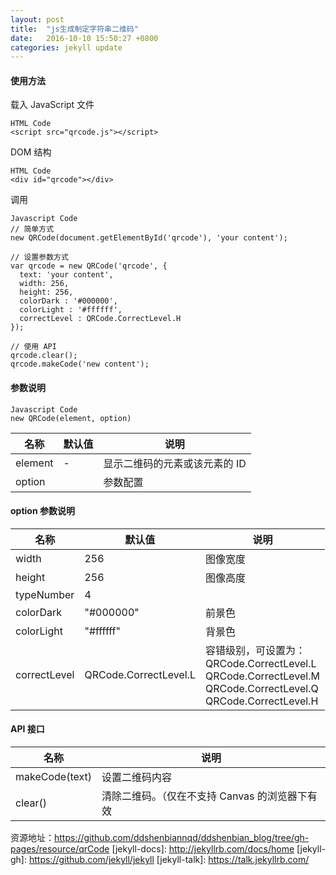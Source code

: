 ```yaml
---
layout: post
title:  "js生成制定字符串二维码"
date:   2016-10-10 15:50:27 +0800
categories: jekyll update
---
```


#### 使用方法
载入 JavaScript 文件

	HTML Code
	<script src="qrcode.js"></script>

DOM 结构

	HTML Code
	<div id="qrcode"></div>

调用
	
	Javascript Code
	// 简单方式
	new QRCode(document.getElementById('qrcode'), 'your content');
	
	// 设置参数方式
	var qrcode = new QRCode('qrcode', {
	  text: 'your content',
	  width: 256,
	  height: 256,
	  colorDark : '#000000',
	  colorLight : '#ffffff',
	  correctLevel : QRCode.CorrectLevel.H
	});
	
	// 使用 API
	qrcode.clear();
	qrcode.makeCode('new content');

#### 参数说明
	
	Javascript Code
	new QRCode(element, option)


<table>
	<thead>
		<tr>
			<th>名称</th>
			<th>默认值</th>
			<th>说明</th>
		</tr>
	</thead>
	<tbody>
		<tr>
			<td>element</td>
			<td>-</td>
			<td>显示二维码的元素或该元素的 ID</td>
		</tr>
		<tr>
			<td>option</td>
			<td></td>
			<td>参数配置</td>
		</tr>
	</tbody>
</table>

#### option 参数说明
<table>
	<thead>
		<tr>
			<th>名称</th>
			<th>默认值</th>
			<th>说明</th>
		</tr>
	</thead>
	<tbody>
		<tr>
			<td>width</td>
			<td>256</td>
			<td>图像宽度</td>
		</tr>
		<tr>
			<td>height</td>
			<td>256</td>
			<td>图像高度</td>
		</tr>
		<tr>
			<td>typeNumber</td>
			<td>4</td>
			<td></td>
		</tr>
		<tr>
			<td>colorDark</td>
			<td>"#000000"</td>
			<td>前景色</td>
		</tr>
		<tr>
			<td>colorLight</td>
			<td>"#ffffff"</td>
			<td>背景色</td>
		</tr>
		<tr>
			<td>correctLevel</td>
			<td>QRCode.CorrectLevel.L</td>
			<td>容错级别，可设置为：<br>QRCode.CorrectLevel.L <br> QRCode.CorrectLevel.M<br> QRCode.CorrectLevel.Q<br> QRCode.CorrectLevel.H</td>
		</tr>
	</tbody>
</table>

#### API 接口

<table>
	<thead>
		<tr>
			<th>名称</th>
			<th>说明</th>
		</tr>
	</thead>
	<tbody>
		<tr>
			<td>makeCode(text)</td>
			<td>设置二维码内容</td>
		</tr>
		<tr>
			<td>clear()</td>
			<td>清除二维码。（仅在不支持 Canvas 的浏览器下有效</td>
		</tr>
	</tbody>
</table>



资源地址：https://github.com/ddshenbiannqd/ddshenbian_blog/tree/gh-pages/resource/qrCode
[jekyll-docs]: http://jekyllrb.com/docs/home
[jekyll-gh]:   https://github.com/jekyll/jekyll
[jekyll-talk]: https://talk.jekyllrb.com/
